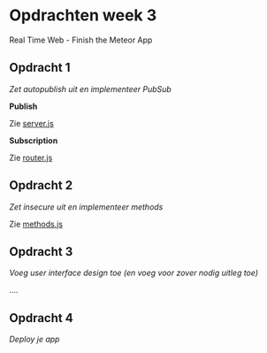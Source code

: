 # Opdrachten week 3
Real Time Web - Finish the Meteor App

## Opdracht 1
*Zet autopublish uit en implementeer PubSub*

**Publish**

Zie [server.js](https://github.com/sennykalidien/EW/blob/master/realtime-web/week3/museumapp/server/server.js)

**Subscription**

Zie [router.js](https://github.com/sennykalidien/EW/blob/master/realtime-web/week3/museumapp/lib/router.js)

## Opdracht 2
*Zet insecure uit en implementeer methods*

Zie [methods.js](https://github.com/sennykalidien/EW/blob/master/realtime-web/week3/museumapp/lib/methods.js)


## Opdracht 3
*Voeg user interface design toe (en voeg voor zover nodig uitleg toe)*

....

## Opdracht 4
*Deploy je app*
